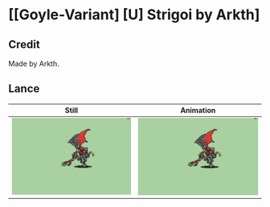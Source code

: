 # [\[Goyle-Variant\] \[U\] Strigoi by Arkth]

## Credit

Made by Arkth.

## Lance

| Still | Animation |
| :---: | :-------: |
| ![Lance still](./Lance_000.png) | ![Lance animation](./Lance.gif) |
